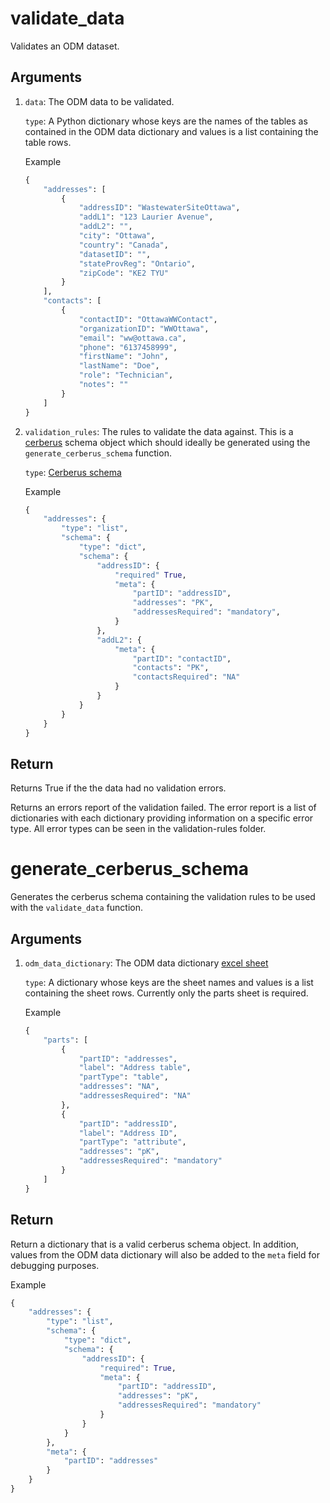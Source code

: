 # validate_data

Validates an ODM dataset.

## Arguments

1. `data`: The ODM data to be validated.

    `type`: A Python dictionary whose keys are the names of the tables as contained in the ODM data dictionary and values is a list containing the table rows.

    Example

    ```python
    {
        "addresses": [
            {
                "addressID": "WastewaterSiteOttawa",
                "addL1": "123 Laurier Avenue",
                "addL2": "",
                "city": "Ottawa",
                "country": "Canada",
                "datasetID": "",
                "stateProvReg": "Ontario",
                "zipCode": "KE2 TYU"
            }
        ],
        "contacts": [
            {
                "contactID": "OttawaWWContact",
                "organizationID": "WWOttawa",
                "email": "ww@ottawa.ca",
                "phone": "6137458999",
                "firstName": "John",
                "lastName": "Doe",
                "role": "Technician",
                "notes": ""
            }
        ]
    }
    ```

2. `validation_rules`: The rules to validate the data against. This is a [cerberus](https://docs.python-cerberus.org/en/stable/) schema object which should ideally be generated using the `generate_cerberus_schema` function. 

    `type`: [Cerberus schema](https://docs.python-cerberus.org/en/stable/schemas.html)

    Example

    ```python
    {
        "addresses": {
            "type": "list",
            "schema": {
                "type": "dict",
                "schema": {
                    "addressID": {
                        "required" True,
                        "meta": {
                            "partID": "addressID",
                            "addresses": "PK",
                            "addressesRequired": "mandatory",
                        }
                    },
                    "addL2": {
                        "meta": {
                            "partID": "contactID",
                            "contacts": "PK",
                            "contactsRequired": "NA"
                        }
                    }
                }
            }
        }
    }
    ```

## Return

Returns True if the the data had no validation errors.

Returns an errors report of the validation failed. The error report is a list of dictionaries with each dictionary providing information on a specific error type. All error types can be seen in the validation-rules folder.

# generate_cerberus_schema

Generates the cerberus schema containing the validation rules to be used with the `validate_data` function. 

## Arguments

1. `odm_data_dictionary`: The ODM data dictionary [excel sheet](https://github.com/Big-Life-Lab/PHES-ODM/tree/V2-first-draft/template)

    `type`: A dictionary whose keys are the sheet names and values is a list containing the sheet rows. Currently only the parts sheet is required.

    Example

    ```python
    {
        "parts": [
            {
                "partID": "addresses",
                "label": "Address table",
                "partType": "table",
                "addresses": "NA",
                "addressesRequired": "NA"
            },
            {
                "partID": "addressID",
                "label": "Address ID",
                "partType": "attribute",
                "addresses": "pK",
                "addressesRequired": "mandatory"
            }
        ]
    }
    ```

## Return

Return a dictionary that is a valid cerberus schema object. In addition, values from the ODM data dictionary will also be added to the `meta` field for debugging purposes. 

Example

```python
{
    "addresses": {
        "type": "list",
        "schema": {
            "type": "dict",
            "schema": {
                "addressID": {
                    "required": True,
                    "meta": {
                        "partID": "addressID",
                        "addresses": "pK",
                        "addressesRequired": "mandatory"
                    }
                }
            }
        },
        "meta": {
            "partID": "addresses"
        }
    }
}
```